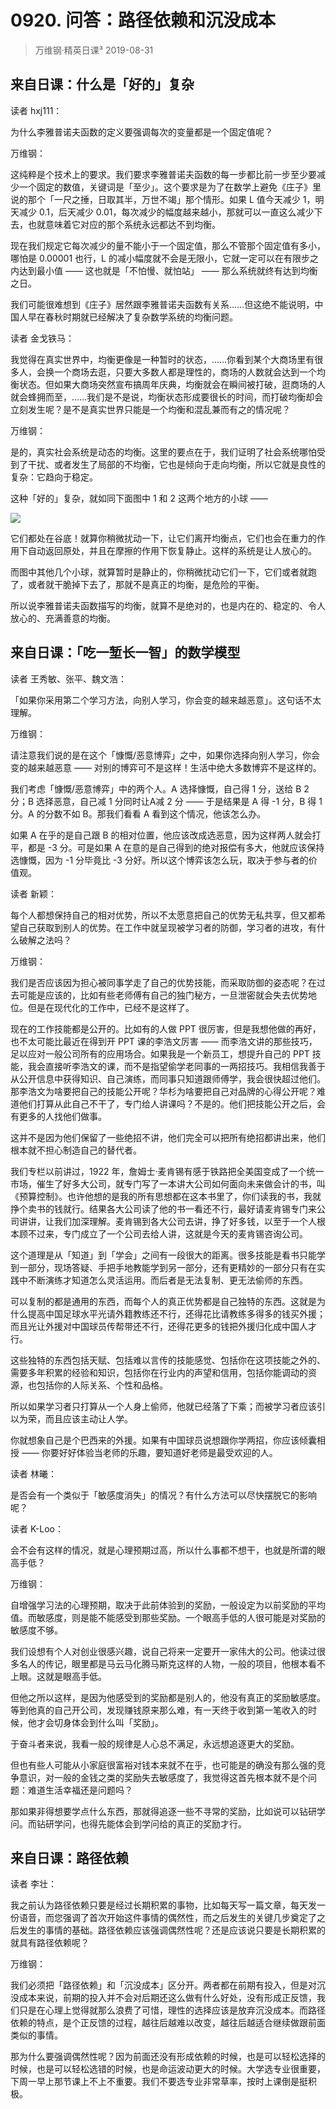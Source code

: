 # 0920. 问答：路径依赖和沉没成本
> 万维钢·精英日课³
2019-08-31

## 来自日课：什么是「好的」复杂

读者 hxj111：

为什么李雅普诺夫函数的定义要强调每次的变量都是一个固定值呢？

万维钢：

这纯粹是个技术上的要求。我们要求李雅普诺夫函数的每一步都比前一步至少要减少一个固定的数值，关键词是「至少」。这个要求是为了在数学上避免《庄子》里说的那个「一尺之捶，日取其半，万世不竭」那个情形。如果 L 值今天减少 1，明天减少 0.1，后天减少 0.01，每次减少的幅度越来越小，那就可以一直这么减少下去，也就意味着它对应的那个系统永远都达不到均衡。

现在我们规定它每次减少的量不能小于一个固定值，那么不管那个固定值有多小，哪怕是 0.00001 也行，L 的减小幅度就不会是无限小，它就一定可以在有限步之内达到最小值 —— 这也就是「不怕慢、就怕站」 —— 那么系统就终有达到均衡之日。

我们可能很难想到《庄子》居然跟李雅普诺夫函数有关系……但这绝不能说明，中国人早在春秋时期就已经解决了复杂数学系统的均衡问题。

读者 金戈铁马：

我觉得在真实世界中，均衡更像是一种暂时的状态，……你看到某个大商场里有很多人，会换一个商场去逛，只要大多数人都是理性的，商场的人数就会达到一个均衡状态。但如果大商场突然宣布搞周年庆典，均衡就会在瞬间被打破，逛商场的人就会蜂拥而至，……我们是不是说，均衡状态形成要很长的时间，而打破均衡却会立刻发生呢？是不是真实世界只能是一个均衡和混乱兼而有之的情况呢？

万维钢：

是的，真实社会系统是动态的均衡。这里的要点在于，我们证明了社会系统哪怕受到了干扰、或者发生了局部的不均衡，它也是倾向于走向均衡，所以它就是良性的复杂：它趋向于稳定。

这种「好的」复杂，就如同下面图中 1 和 2 这两个地方的小球 —— 

![](https://raw.githubusercontent.com/dalong0514/selfstudy/master/图片链接/万维钢/2019232.jpeg)

它们都处在谷底！就算你稍微扰动一下，让它们离开均衡点，它们也会在重力的作用下自动返回原处，并且在摩擦的作用下恢复静止。这样的系统是让人放心的。

而图中其他几个小球，就算暂时是静止的，你稍微扰动它们一下，它们或者就跑了，或者就干脆掉下去了，那就不是真正的均衡，是危险的平衡。

所以说李雅普诺夫函数描写的均衡，就算不是绝对的，也是内在的、稳定的、令人放心的、充满善意的均衡。

## 来自日课：「吃一堑长一智」的数学模型

读者 王秀敏、张平、魏文浩：

「如果你采用第二个学习方法，向别人学习，你会变的越来越恶意」。这句话不太理解。

万维钢：

请注意我们说的是在这个「慷慨/恶意博弈」之中，如果你选择向别人学习，你会变的越来越恶意 —— 对别的博弈可不是这样！生活中绝大多数博弈不是这样的。

我们考虑「慷慨/恶意博弈」中的两个人。A 选择慷慨，自己得 1 分，送给 B 2 分；B 选择恶意，自己减 1 分同时让A减 2 分 —— 于是结果是 A 得 -1 分，B 得 1 分。A 的分数不如 B。那我们看看 A 看到这个情况，他该怎么办。

如果 A 在乎的是自己跟 B 的相对位置，他应该改成选恶意，因为这样两人就会打平，都是 -3 分。可是如果 A 在意的是自己得到的绝对报偿有多大，他就应该保持选慷慨，因为 -1 分毕竟比 -3 分好。所以这个博弈该怎么玩，取决于参与者的价值观。

读者 新颖：

每个人都想保持自己的相对优势，所以不太愿意把自己的优势无私共享，但又都希望自己获取到别人的优势。在工作中就呈现被学习者的防御，学习者的进攻，有什么破解之法吗？

万维钢：

我们是否应该因为担心被同事学走了自己的优势技能，而采取防御的姿态呢？在过去可能是应该的，比如有些老师傅有自己的独门秘方，一旦泄密就会失去优势地位。但是在现代化的工作中，已经不是这样了。

现在的工作技能都是公开的。比如有的人做 PPT 很厉害，但是我想他做的再好，也不太可能比最近在得到开 PPT 课的李浩文厉害 —— 而李浩文讲的那些技巧，足以应对一般公司所有的应用场合。如果我是一个新员工，想提升自己的 PPT 技能，我会直接听李浩文的课，而不是指望偷学老同事的一两招技巧。我相信我善于从公开信息中获得知识、自己演练，而同事只知道跟师傅学，我会很快超过他们。
那李浩文为啥要把自己的技能公开呢？华杉为啥要把自己对品牌的心得公开呢？难道他们打算从此自己不干了，专门给人讲课吗？不是的。他们把技能公开之后，会有更多的人找他们做事。

这并不是因为他们保留了一些绝招不讲，他们完全可以把所有绝招都讲出来，他们根本就不担心制造自己的替代者。

我们专栏以前讲过，1922 年，詹姆士·麦肯锡有感于铁路把全美国变成了一个统一市场，催生了好多大公司，就专门写了一本讲大公司如何面向未来做会计的书，叫《预算控制》。也许他想的是我的所有思想都在这本书里了，你们读我的书，我就挣个卖书的钱就行。结果各大公司读了他的书一看还不行，最好请麦肯锡专门来公司讲讲，让我们加深理解。麦肯锡到各大公司去讲，挣了好多钱，以至于一个人根本顾不过来，专门成立了一个公司去给人讲，这就是今天的麦肯锡咨询公司。

这个道理是从「知道」到「学会」之间有一段很大的距离。很多技能是看书只能学到一部分，现场答疑、手把手地教能学到另一部分，还有更精妙的一部分只有在实践中不断演练才知道怎么灵活运用。而后者是无法复制、更无法偷师的东西。

可以复制的都是通用的东西，而每个人的真正优势都是自己独特的东西。这就是为什么提高中国足球水平光请外籍教练还不行，还得花比请教练多得多的钱买外援；而且光让外援对中国球员传帮带还不行，还得花更多的钱把外援归化成中国人才行。

这些独特的东西包括天赋、包括难以言传的技能感觉、包括你在这项技能之外的、需要多年积累的经验和知识，包括你在行业内的声望和信用，包括你能调动的资源，也包括你的人际关系、个性和品格。

所以如果学习者只打算从一个人身上偷师，他就已经落了下乘；而被学习者应该引以为荣，而且应该主动让人学。

你就想象自己是个巴西来的外援。如果有中国球员说想跟你学两招，你应该倾囊相授 —— 你要好好体验当老师的乐趣，要知道好老师是最受欢迎的人。

读者 林曦：

是否会有一个类似于「敏感度消失」的情况？有什么方法可以尽快摆脱它的影响呢？

读者 K-Loo：

会不会有这样的情况，就是心理预期过高，所以什么事都不想干，也就是所谓的眼高手低？

万维钢：

自增强学习法的心理预期，取决于此前体验到的奖励，一般设定为以前奖励的平均值。而敏感度，则是能不能感受到那些奖励。一个眼高手低的人很可能是对奖励的敏感度不够。

我们设想有个人对创业很感兴趣，说自己将来一定要开一家伟大的公司。他读过很多名人的传记，眼里都是马云马化腾马斯克这样的人物，一般的项目，他根本看不上眼。这就是眼高手低。

但他之所以这样，是因为他感受到的奖励都是别人的，他没有真正的奖励敏感度。等到他真的自己开公司，发现赚钱原来那么难，有一天终于收到第一笔收入的时候，他才会切身体会到什么叫「奖励」。

于奋斗者来说，我看一般的规律是人心总不满足，永远想追逐更大的奖励。

但也有些人可能从小家庭很富裕对钱本来就不在乎，也可能是的确没有那么强的竞争意识，对一般的金钱之类的奖励失去敏感度了，我觉得这首先根本就不是个问题：难道生活幸福还是问题吗？

那如果非得想要学点什么东西，那就得追逐一些不寻常的奖励，比如说可以钻研学问。而钻研学问，也得先能体会到学问给的真正的奖励才行。

## 来自日课：路径依赖

读者 李壮：

我之前认为路径依赖只要是经过长期积累的事物，比如每天写一篇文章，每天发一份语音，而您强调了首次开始这件事情的偶然性，而之后发生的关键几步奠定了之后发生的事情的基础。路径依赖应该强调偶然性呢？还是应该说只要是长期积累的就具有路径依赖呢？

万维钢：

我们必须把「路径依赖」和「沉没成本」区分开。两者都在前期有投入，但是对沉没成本来说，前期的投入并不会对后期还这么做有什么好处，没有形成正反馈，我们只是在心理上觉得就那么浪费了可惜，理性的选择应该是放弃沉没成本。而路径依赖的特点，是个正反馈的过程，越往后越难以改变，越往后越适合继续做跟前面类似的事情。

那为什么要强调偶然性呢？因为前面还没有形成依赖的时候，也是可以轻松选择的时候，也是可以轻松选错的时候，也是命运波动更大的时候。大学选专业很重要，下周一早上那节课上不上不重要。我们不要选专业非常草率，按时上课倒是挺积极。

